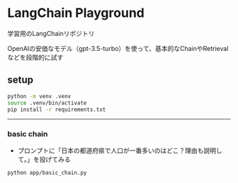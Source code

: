 # LangChain Playground

学習用のLangChainリポジトリ

OpenAIの安価なモデル（gpt-3.5-turbo）を使って、基本的なChainやRetrievalなどを段階的に試す

## setup

```bash
python -m venv .venv
source .venv/bin/activate
pip install -r requirements.txt
```

---

### basic chain
* プロンプトに「日本の都道府県で人口が一番多いのはどこ？理由も説明して。」を投げてみる
```bash
python app/basic_chain.py
```